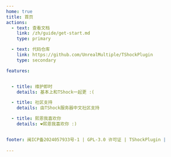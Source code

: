 ```yaml
---
home: true
title: 首页
actions:
  - text: 查看文档
    link: /zh/guide/get-start.md
    type: primary

  - text: 代码仓库
    link: https://github.com/UnrealMultiple/TShockPlugin
    type: secondary

features:


  - title: 维护即时
    details: 基本上和TShock一起更 :(

  - title: 社区支持
    details: 由TShock服务器中文社区支持

  - title: 熙恩我喜欢你
    details: ❤熙恩我喜欢你 :)


footer: 闽ICP备2024057933号-1 | GPL-3.0 许可证 | TShockPlugin | 
        
---
```



